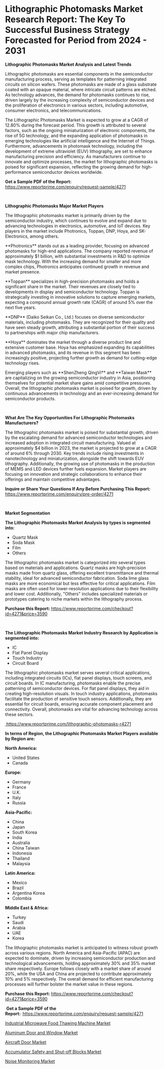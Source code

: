 <p><h1>Lithographic Photomasks Market Research Report: The Key To Successful Business Strategy Forecasted for Period from 2024 - 2031</h1></p><p><strong>Lithographic Photomasks Market Analysis and Latest Trends</strong></p>
<p><p>Lithographic photomasks are essential components in the semiconductor manufacturing process, serving as templates for patterning integrated circuits on silicon wafers. These photomasks are made of a glass substrate coated with an opaque material, where intricate circuit patterns are etched. As technology advances, the demand for photomasks continues to rise, driven largely by the increasing complexity of semiconductor devices and the proliferation of electronics in various sectors, including automotive, consumer electronics, and telecommunications.</p><p>The Lithographic Photomasks Market is expected to grow at a CAGR of 12.80% during the forecast period. This growth is attributed to several factors, such as the ongoing miniaturization of electronic components, the rise of 5G technology, and the expanding application of photomasks in emerging technologies like artificial intelligence and the Internet of Things. Furthermore, advancements in photomask technology, including the development of extreme ultraviolet (EUV) lithography, are set to enhance manufacturing precision and efficiency. As manufacturers continue to innovate and optimize processes, the market for lithographic photomasks is poised for significant expansion, reflecting the growing demand for high-performance semiconductor devices worldwide.</p></p>
<p><strong>Get a Sample PDF of the Report:&nbsp;</strong> <a href="https://www.reportprime.com/enquiry/request-sample/4271">https://www.reportprime.com/enquiry/request-sample/4271</a></p>
<p>&nbsp;</p>
<p><strong>Lithographic Photomasks Major Market Players</strong></p>
<p><p>The lithographic photomasks market is primarily driven by the semiconductor industry, which continues to evolve and expand due to advancing technologies in electronics, automotive, and IoT devices. Key players in the market include Photronics, Toppan, DNP, Hoya, and SK-Electronics, among others.</p><p>**Photronics** stands out as a leading provider, focusing on advanced photomasks for high-end applications. The company reported revenue of approximately $1 billion, with substantial investments in R&D to optimize mask technology. With the increasing demand for smaller and more complex chips, Photronics anticipates continued growth in revenue and market presence.</p><p>**Toppan** specializes in high-precision photomasks and holds a significant share in the market. Their revenues are closely tied to developments in display and semiconductor technology. Toppan is strategically investing in innovative solutions to capture emerging markets, expecting a compound annual growth rate (CAGR) of around 5% over the next five years.</p><p>**DNP** (Daiko Seikan Co., Ltd.) focuses on diverse semiconductor materials, including photomasks. They are recognized for their quality and have seen steady growth, attributing a substantial portion of their success to partnerships with major chip manufacturers. </p><p>**Hoya** dominates the market through a diverse product line and extensive customer base. Hoya has emphasized expanding its capabilities in advanced photomasks, and its revenue in this segment has been increasingly positive, projecting further growth as demand for cutting-edge technology rises.</p><p>Emerging players such as **ShenZheng QingVi** and **Taiwan Mask** are capitalizing on the growing semiconductor industry in Asia, positioning themselves for potential market share gains amid competitive pressures. Overall, the lithographic photomasks market is poised for growth, driven by continuous advancements in technology and an ever-increasing demand for semiconductor products.</p></p>
<p>&nbsp;</p>
<p><strong>What Are The Key Opportunities For Lithographic Photomasks Manufacturers?</strong></p>
<p><p>The lithographic photomasks market is poised for substantial growth, driven by the escalating demand for advanced semiconductor technologies and increased adoption in integrated circuit manufacturing. Valued at approximately $4 billion in 2023, the market is projected to grow at a CAGR of around 6% through 2030. Key trends include rising investments in nanotechnology and miniaturization, alongside the shift towards EUV lithography. Additionally, the growing use of photomasks in the production of MEMS and LED devices further fuels expansion. Market players are focusing on innovation and strategic collaborations to enhance their offerings and maintain competitive advantages.</p></p>
<p><strong>Inquire or Share Your Questions If Any Before Purchasing This Report:</strong> <a href="https://www.reportprime.com/enquiry/pre-order/4271">https://www.reportprime.com/enquiry/pre-order/4271</a></p>
<p>&nbsp;</p>
<p><strong>Market Segmentation</strong></p>
<p><strong>The Lithographic Photomasks Market Analysis by types is segmented into:</strong></p>
<p><ul><li>Quartz Mask</li><li>Soda Mask</li><li>Film</li><li>Others</li></ul></p>
<p><p>The lithographic photomasks market is categorized into several types based on materials and applications. Quartz masks are high-precision masks made from quartz glass, offering excellent transmittance and thermal stability, ideal for advanced semiconductor fabrication. Soda lime glass masks are more economical but less effective for critical applications. Film masks are often used for lower-resolution applications due to their flexibility and lower cost. Additionally, "Others" includes specialized materials or prototypes catering to niche markets within the lithography process.</p></p>
<p><strong>Purchase this Report:&nbsp;</strong><a href="https://www.reportprime.com/checkout?id=4271&price=3590">https://www.reportprime.com/checkout?id=4271&price=3590</a></p>
<p>&nbsp;</p>
<p><strong>The Lithographic Photomasks Market Industry Research by Application is segmented into:</strong></p>
<p><ul><li>IC</li><li>Flat Panel Display</li><li>Touch Industry</li><li>Circuit Board</li></ul></p>
<p><p>The lithographic photomasks market serves several critical applications, including integrated circuits (ICs), flat panel displays, touch screens, and circuit boards. In IC manufacturing, photomasks enable the precise patterning of semiconductor devices. For flat panel displays, they aid in creating high-resolution visuals. In touch industry applications, photomasks facilitate the production of sensitive touch sensors. Additionally, they are essential for circuit boards, ensuring accurate component placement and connectivity. Overall, photomasks are vital for advancing technology across these sectors.</p></p>
<p><a href="https://www.reportprime.com/lithographic-photomasks-r4271">&nbsp;https://www.reportprime.com/lithographic-photomasks-r4271</a></p>
<p><strong>In terms of Region, the Lithographic Photomasks Market Players available by Region are:</strong></p>
<p>
    <p> <strong> North America: </strong>
        <ul>
            <li>United States</li>
            <li>Canada</li>
        </ul>
        </p> 
    <p> <strong> Europe: </strong>
        <ul>
            <li>Germany</li>
            <li>France</li>
            <li>U.K.</li>
            <li>Italy</li>
            <li>Russia</li>
        </ul>
        </p> 
    <p> <strong> Asia-Pacific: </strong>
        <ul>
            <li>China</li>
            <li>Japan</li>
            <li>South Korea</li>
            <li>India</li>
            <li>Australia</li>
            <li>China Taiwan</li>
            <li>Indonesia</li>
            <li>Thailand</li>
            <li>Malaysia</li>
        </ul>
        </p> 
    <p> <strong> Latin America: </strong>
        <ul>
            <li>Mexico</li>
            <li>Brazil</li>
            <li>Argentina Korea</li>
            <li>Colombia</li>
        </ul>
        </p> 
    <p> <strong> Middle East & Africa: </strong>
        <ul>
            <li>Turkey</li>
            <li>Saudi</li>
            <li>Arabia</li>
            <li>UAE</li>
            <li>Korea</li>
        </ul>
    </p>
    </p>
<p><p>The lithographic photomasks market is anticipated to witness robust growth across various regions. North America and Asia-Pacific (APAC) are expected to dominate, driven by increasing semiconductor production and technological advancements, holding approximately 30% and 35% market share respectively. Europe follows closely with a market share of around 20%, while the USA and China are projected to contribute approximately 10% and 5% respectively. The overall demand for efficient manufacturing processes will further bolster the market value in these regions.</p></p>
<p><strong>Purchase this Report: </strong><a href="https://www.reportprime.com/checkout?id=4271&price=3590">https://www.reportprime.com/checkout?id=4271&price=3590</a></p>
<p>&nbsp;<strong>Get a Sample PDF of the Report:&nbsp;&nbsp;</strong><a href="https://www.reportprime.com/enquiry/request-sample/4271">https://www.reportprime.com/enquiry/request-sample/4271</a></p>
<p><strong></strong></p>
<p><p><a href="https://issuu.com/reportprime-2/docs/industrial-microwave-food-thawing-m_14b7f8fc3d2404">Industrial Microwave Food Thawing Machine Market</a></p><p><a href="https://www.linkedin.com/pulse/global-aluminum-door-window-industry-types-applications-sit9c?trackingId=CCxgd%2FMuTfmOf03Gr5Awzw%3D%3D">Aluminum Door and Window Market</a></p><p><a href="https://www.linkedin.com/pulse/how-regional-markets-adapting-aircraft-door-market-innovations-b0zvc?trackingId=%2BMIjF621QuiuV7WCCJb2zg%3D%3D">Aircraft Door Market</a></p><p><a href="https://issuu.com/reportprime-2/docs/accumulator-safety-and-shut-off-blo_eefaa77cefa55e">Accumulator Safety and Shut-off Blocks Market</a></p><p><a href="https://www.linkedin.com/pulse/noise-monitoring-market-size-growing-cagr-93-report-covers-5nljc?trackingId=ja9AnmeKSZCgKSjddh8YjQ%3D%3D">Noise Monitoring Market</a></p></p>